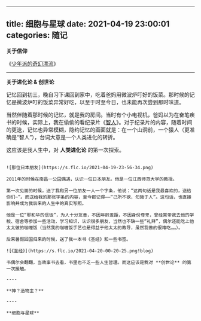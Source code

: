 ----
title: 细胞与星球
date: 2021-04-19 23:00:01
categories: 随记
----

**关于信仰**

《[少年派的奇幻漂流](https://movie.douban.com/subject/1929463/)》


----

**关于进化论 & 创世论**

记忆回到初三，晚自习下课回到家中，吃着爸妈用微波炉叮好的饭菜。那时候的记忆是微波炉叮的饭菜异常好吃，以至于时至今日，也未能再次尝到那时味道。

当然伴随着那时候的记忆，就是我的房间。当时有个小电视机，爸妈以为在奋笔疾书的时候，实际上，我在偷偷的看纪录片《[智人](https://movie.douban.com/subject/2032293/)》。对于纪录片的内容，随着时间的更迭，记忆也异常模糊，隐约记忆的画面就是：在一个山洞前，一个猿人（更准确是“智人”），台词大意是一个人类进化的转折。

这应该是我人生中，对 **人类进化论** 的第一次探索。

~~~~

![那位日本朋友](https://s.flc.io/2021-04-19-23-56-34.png)

2011年的时候在南昌一公园偶遇，认识一位日本朋友。他是一位江西师范大学的教授。

第一次见面的时候，送了我和另一位朋友一人一个字条，他说：“这两句话是我最喜欢的，送给你们~”。而送给我的那张字条的内容，至今都记得——“己所不欲，勿施于人”。这句话，也直接影响并成为我后来的人生中的真实写照。

他是一位“耶和华的信徒”，为人十分友善，不因年龄差距，不因身份尊卑，曾经常带我去他的学校、宿舍等参加一些活动，学习知识，认识很多朋友，当然也不缺一些“礼拜”，偶尔还能吃上他太太做的咖喱饭（当然我的咖喱饭手艺也是得益于他太太的教导，虽然我做的很难吃……）。

后来暑假回国归来的时候，送了我一本书《圣经》和一些书签。

![《圣经》](https://s.flc.io/2021-04-20-00-20-25.png!blog)

书偶尔会翻翻，当故事书去看，书里也不乏一些人生哲理。而这应该是我对 **创世论** 的第一次接触。

----

**神？造物主？**

----

**细胞与星球**